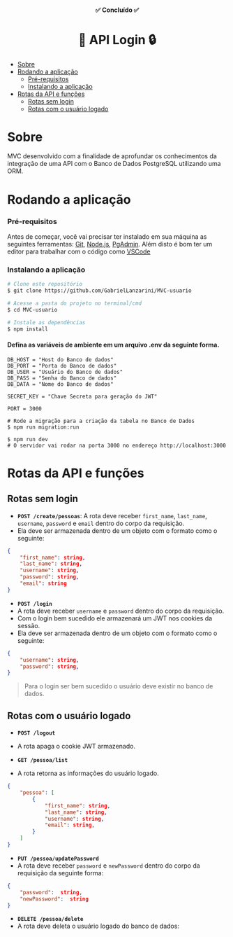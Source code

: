 <h4 align="center"> 
	✅ Concluído ✅
</h4>

<h1 align="center">
    🔑 API Login 🔒 
</h1>


<!--ts-->
   * [Sobre](#sobre)
   * [Rodando a aplicação](#rodando-a-aplicação)
   	 * [Pré-requisitos](#pré-requisitos)
   	 * [Instalando a aplicação](#instalando-a-aplicação)
   * [Rotas da API e funções](#rotas-da-api-e-funções)
   	 * [Rotas sem login](#rotas-sem-login)
   	 * [Rotas com o usuário logado](#rotas-com-o-usuário-logado)
<!--te-->

# Sobre
MVC desenvolvido com a finalidade de aprofundar os conhecimentos da integração de uma API com o Banco de Dados PostgreSQL utilizando uma ORM.

# Rodando a aplicação

### Pré-requisitos

Antes de começar, você vai precisar ter instalado em sua máquina as seguintes ferramentas:
[Git](https://git-scm.com), [Node.js](https://nodejs.org/en/), [PgAdmin](https://www.pgadmin.org/). 
Além disto é bom ter um editor para trabalhar com o código como [VSCode](https://code.visualstudio.com/)

### Instalando a aplicação

```bash
# Clone este repositório
$ git clone https://github.com/GabrielLanzarini/MVC-usuario

# Acesse a pasta do projeto no terminal/cmd
$ cd MVC-usuario

# Instale as dependências
$ npm install
```

#### Defina as variáveis de ambiente em um arquivo .env da seguinte forma.
```env
DB_HOST = "Host do Banco de dados"
DB_PORT = "Porta do Banco de dados"
DB_USER = "Usuário do Banco de dados" 
DB_PASS = "Senha do Banco de dados"
DB_DATA = "Nome do Banco de dados"

SECRET_KEY = "Chave Secreta para geração do JWT"

PORT = 3000
``` 

```env
# Rode a migração para a criação da tabela no Banco de Dados
$ npm run migration:run

$ npm run dev
# O servidor vai rodar na porta 3000 no endereço http://localhost:3000
```


# Rotas da API e funções 
## Rotas sem login
- **`POST /create/pessoas`**: A rota deve receber `first_name`, `last_name`, `username`, `password` e `email` dentro do corpo da requisição.
- Ela deve ser armazenada dentro de um objeto com o formato como o seguinte:
```JSON
{
	"first_name": string,
	"last_name": string,
	"username": string,
	"password": string,
	"email": string
}
```

- **`POST /login`**
- A rota deve receber `username` e `password` dentro do corpo da requisição.
- Com o login bem sucedido ele armazenará um JWT nos cookies da sessão.
- Ela deve ser armazenada dentro de um objeto com o formato como o seguinte:
```JSON
{
	"username": string,
	"password": string,
}
```
>  Para o login ser bem sucedido o usuário deve existir no banco de dados.

## Rotas com o usuário logado

- **`POST /logout`**
- A rota apaga o cookie JWT armazenado.

- **`GET /pessoa/list`**
- A rota retorna as informações do usuário logado.
```JSON
{
	"pessoa": [
		{
			"first_name": string,
			"last_name": string,
			"username": string,
			"email": string,
		}
	]
}
```

- **`PUT /pessoa/updatePassword`**
- A rota deve receber `password` e `newPassword` dentro do corpo da requisição da seguinte forma:
```JSON
{
	"password":  string,
	"newPassword":  string
}
``` 
- **`DELETE /pessoa/delete`**
- A rota deve deleta o usuário logado do banco de dados:

